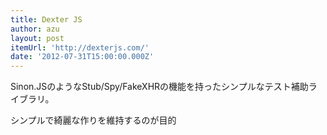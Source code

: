```yaml
---
title: Dexter JS
author: azu
layout: post
itemUrl: 'http://dexterjs.com/'
date: '2012-07-31T15:00:00.000Z'
---
```

Sinon.JSのようなStub/Spy/FakeXHRの機能を持ったシンプルなテスト補助ライブラリ。

シンプルで綺麗な作りを維持するのが目的
